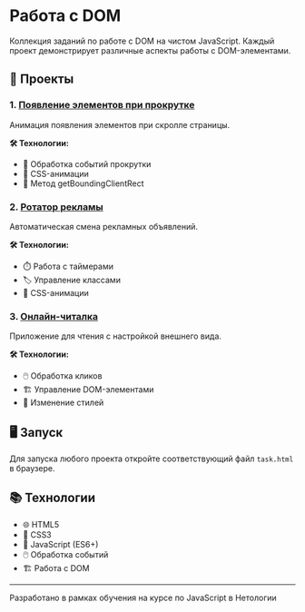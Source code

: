 # Работа с DOM

Коллекция заданий по работе с DOM на чистом JavaScript. Каждый проект демонстрирует различные аспекты работы с DOM-элементами.

## 🚀 Проекты

### 1. [Появление элементов при прокрутке](./1-reveal)

Анимация появления элементов при скролле страницы.

**🛠 Технологии:**
- 🔄 Обработка событий прокрутки
- 🎨 CSS-анимации
- 📏 Метод getBoundingClientRect

### 2. [Ротатор рекламы](./2-ads)

Автоматическая смена рекламных объявлений.

**🛠 Технологии:**
- ⏱️ Работа с таймерами
- 🏷️ Управление классами
- 🎨 CSS-анимации

### 3. [Онлайн-читалка](./3-book-reader)

Приложение для чтения с настройкой внешнего вида.

**🛠 Технологии:**
- 🖱️ Обработка кликов
- 🏗️ Управление DOM-элементами
- 🎨 Изменение стилей

## 🖥️ Запуск

Для запуска любого проекта откройте соответствующий файл `task.html` в браузере.

## 📚 Технологии

- 🌐 HTML5
- 🎨 CSS3
- 🚀 JavaScript (ES6+)
- 🖱️ Обработка событий
- 🏗️ Работа с DOM

---

Разработано в рамках обучения на курсе по JavaScript в Нетологии